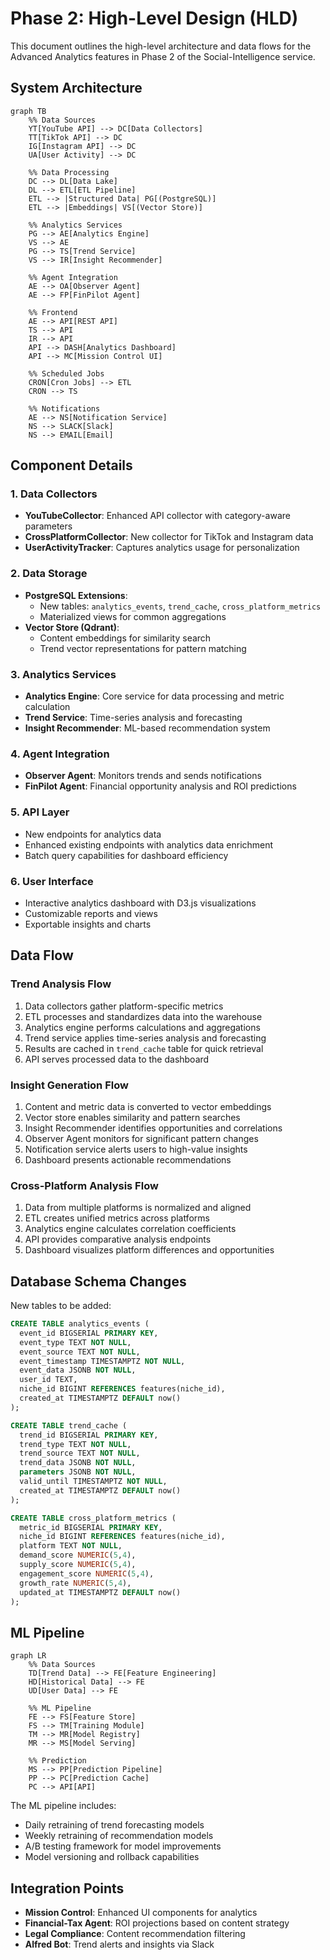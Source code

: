 # Phase 2: High-Level Design (HLD)

This document outlines the high-level architecture and data flows for the Advanced Analytics features in Phase 2 of the Social-Intelligence service.

## System Architecture

```mermaid
graph TB
    %% Data Sources
    YT[YouTube API] --> DC[Data Collectors]
    TT[TikTok API] --> DC
    IG[Instagram API] --> DC
    UA[User Activity] --> DC
    
    %% Data Processing
    DC --> DL[Data Lake]
    DL --> ETL[ETL Pipeline]
    ETL --> |Structured Data| PG[(PostgreSQL)]
    ETL --> |Embeddings| VS[(Vector Store)]
    
    %% Analytics Services
    PG --> AE[Analytics Engine]
    VS --> AE
    PG --> TS[Trend Service]
    VS --> IR[Insight Recommender]
    
    %% Agent Integration
    AE --> OA[Observer Agent]
    AE --> FP[FinPilot Agent]
    
    %% Frontend
    AE --> API[REST API]
    TS --> API
    IR --> API
    API --> DASH[Analytics Dashboard]
    API --> MC[Mission Control UI]
    
    %% Scheduled Jobs
    CRON[Cron Jobs] --> ETL
    CRON --> TS
    
    %% Notifications
    AE --> NS[Notification Service]
    NS --> SLACK[Slack]
    NS --> EMAIL[Email]
```

## Component Details

### 1. Data Collectors
- **YouTubeCollector**: Enhanced API collector with category-aware parameters
- **CrossPlatformCollector**: New collector for TikTok and Instagram data
- **UserActivityTracker**: Captures analytics usage for personalization

### 2. Data Storage
- **PostgreSQL Extensions**:
  - New tables: `analytics_events`, `trend_cache`, `cross_platform_metrics`
  - Materialized views for common aggregations
- **Vector Store (Qdrant)**:
  - Content embeddings for similarity search
  - Trend vector representations for pattern matching

### 3. Analytics Services
- **Analytics Engine**: Core service for data processing and metric calculation
- **Trend Service**: Time-series analysis and forecasting
- **Insight Recommender**: ML-based recommendation system

### 4. Agent Integration
- **Observer Agent**: Monitors trends and sends notifications
- **FinPilot Agent**: Financial opportunity analysis and ROI predictions

### 5. API Layer
- New endpoints for analytics data
- Enhanced existing endpoints with analytics data enrichment
- Batch query capabilities for dashboard efficiency

### 6. User Interface
- Interactive analytics dashboard with D3.js visualizations
- Customizable reports and views
- Exportable insights and charts

## Data Flow

### Trend Analysis Flow
1. Data collectors gather platform-specific metrics
2. ETL processes and standardizes data into the warehouse
3. Analytics engine performs calculations and aggregations
4. Trend service applies time-series analysis and forecasting
5. Results are cached in `trend_cache` table for quick retrieval
6. API serves processed data to the dashboard

### Insight Generation Flow
1. Content and metric data is converted to vector embeddings
2. Vector store enables similarity and pattern searches
3. Insight Recommender identifies opportunities and correlations
4. Observer Agent monitors for significant pattern changes
5. Notification service alerts users to high-value insights
6. Dashboard presents actionable recommendations

### Cross-Platform Analysis Flow
1. Data from multiple platforms is normalized and aligned
2. ETL creates unified metrics across platforms
3. Analytics engine calculates correlation coefficients
4. API provides comparative analysis endpoints
5. Dashboard visualizes platform differences and opportunities

## Database Schema Changes

New tables to be added:

```sql
CREATE TABLE analytics_events (
  event_id BIGSERIAL PRIMARY KEY,
  event_type TEXT NOT NULL,
  event_source TEXT NOT NULL,
  event_timestamp TIMESTAMPTZ NOT NULL,
  event_data JSONB NOT NULL,
  user_id TEXT,
  niche_id BIGINT REFERENCES features(niche_id),
  created_at TIMESTAMPTZ DEFAULT now()
);

CREATE TABLE trend_cache (
  trend_id BIGSERIAL PRIMARY KEY,
  trend_type TEXT NOT NULL,
  trend_source TEXT NOT NULL,
  trend_data JSONB NOT NULL,
  parameters JSONB NOT NULL,
  valid_until TIMESTAMPTZ NOT NULL,
  created_at TIMESTAMPTZ DEFAULT now()
);

CREATE TABLE cross_platform_metrics (
  metric_id BIGSERIAL PRIMARY KEY,
  niche_id BIGINT REFERENCES features(niche_id),
  platform TEXT NOT NULL,
  demand_score NUMERIC(5,4),
  supply_score NUMERIC(5,4),
  engagement_score NUMERIC(5,4),
  growth_rate NUMERIC(5,4),
  updated_at TIMESTAMPTZ DEFAULT now()
);
```

## ML Pipeline

```mermaid
graph LR
    %% Data Sources
    TD[Trend Data] --> FE[Feature Engineering]
    HD[Historical Data] --> FE
    UD[User Data] --> FE
    
    %% ML Pipeline
    FE --> FS[Feature Store]
    FS --> TM[Training Module]
    TM --> MR[Model Registry]
    MR --> MS[Model Serving]
    
    %% Prediction
    MS --> PP[Prediction Pipeline]
    PP --> PC[Prediction Cache]
    PC --> API[API]
```

The ML pipeline includes:
- Daily retraining of trend forecasting models
- Weekly retraining of recommendation models
- A/B testing framework for model improvements
- Model versioning and rollback capabilities

## Integration Points

- **Mission Control**: Enhanced UI components for analytics
- **Financial-Tax Agent**: ROI projections based on content strategy
- **Legal Compliance**: Content recommendation filtering
- **Alfred Bot**: Trend alerts and insights via Slack